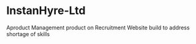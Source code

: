 # InstanHyre-Ltd
Aproduct Management product on Recruitment Website build to address shortage of skills 
